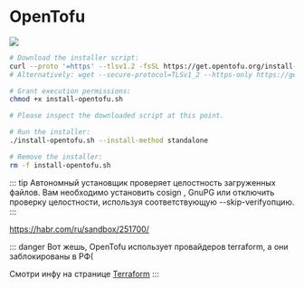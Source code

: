 # OpenTofu

![](https://www.linuxfoundation.org/hubfs/OpenTofu.png)

```bash
# Download the installer script:
curl --proto '=https' --tlsv1.2 -fsSL https://get.opentofu.org/install-opentofu.sh -o install-opentofu.sh
# Alternatively: wget --secure-protocol=TLSv1_2 --https-only https://get.opentofu.org/install-opentofu.sh -O install-opentofu.sh

# Grant execution permissions:
chmod +x install-opentofu.sh

# Please inspect the downloaded script at this point.

# Run the installer:
./install-opentofu.sh --install-method standalone

# Remove the installer:
rm -f install-opentofu.sh
```

::: tip
Автономный установщик проверяет целостность загруженных файлов. Вам необходимо установить cosign , GnuPG или отключить проверку целостности, используя соответствующую --skip-verifyопцию.
:::

https://habr.com/ru/sandbox/251700/

::: danger
Вот жешь, OpenTofu использует провайдеров terraform, а они заблокированы в РФ(

Смотри инфу на странице [Terraform](terraform)
:::